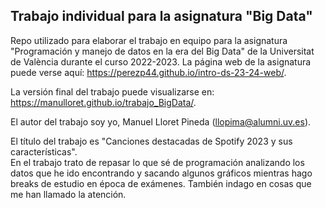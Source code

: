 
## Trabajo individual para la asignatura "Big Data"

<!-- El párrafo de abajo has de dejarlo tal cual. NO HAS DE CAMBIAR NADA!!-->

Repo utilizado para elaborar el trabajo en equipo para la asignatura "Programación y manejo de datos en la era del Big Data" de la Universitat de València durante el curso 2022-2023. La página web de la asignatura puede verse aquí: <https://perezp44.github.io/intro-ds-23-24-web/>.



<!-- En la linea de abajo HAS de SUSTITUIR "perezp44" por tu usuario de Github-->
La versión final del trabajo puede visualizarse en: <https://manulloret.github.io/trabajo_BigData/>. 


<!-- Abajo podéis escribir lo que queráis, igual un resumen del trabajo, o ..., o ... pero al menos, tenéis que poner el título del trabajo y el nombre de los componentes del equipo-->

El autor del trabajo soy yo,  Manuel Lloret Pineda (llopima@alumni.uv.es).

El título del trabajo es "Canciones destacadas de Spotify 2023 y sus características".  
En el trabajo trato de repasar lo que sé de programación analizando los datos que he ido encontrando y sacando algunos gráficos mientras hago breaks de estudio en época de exámenes. También indago en cosas que me han llamado la atención.
